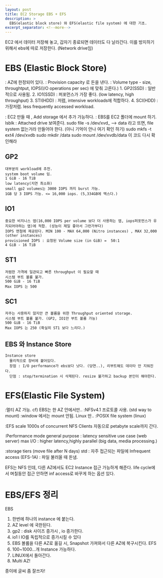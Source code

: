 ```yaml
---
layout: post
title: EC2 Storage EBS + EFS
description: >
  EBS(elastic block store) 와 EFS(elastic file system) 에 대한 기초.
excerpt_separator: <!--more-->
---
```


EC2 에서 데이터 저장해 놓고, 갑자기 종료되면 데이터도 다 날라간다. 이를 방지하기 위해서 ebs에 따로 저장한다. (Network drive임)


# EBS (Elastic Block Store)
  : AZ에 한정되어 있다.
  : Provision capacity 로 돈을 낸다.
  : Volume type - size, throughtput, IOPS(I/O operations per sec) 에 맞춰 고른다.)
    1. GP2(SSD) : 일반적으로 사용됨.
    2. IO1(SSD) : 퍼포먼스가 가장 좋다. (low latency, high throughput)
    3. STI(HDD) : 저렴, intensive workloads에 적합하다.
    4. SCI(HDD) : 가장저렴. less frequently accessed workload.

  : EC2 만들 때 , Add storage 에서 추가 가능하다.
  : EBS를 EC2 폴더에  mount 하기.
    lsblk : Attached drive 보여준다.
    sudo file -s /dev/xvd_ --> data 라고 뜨면, file system 없는거라 만들어야 한다. (아니 기억이 안나 여기 확인 하기)
    sudo mkfs -t ext4 /dev/xvdb
    sudo mkdir /data
    sudo mount /dev/xvdb/data
    이 코드 다시 확인해라


## GP2
    대부분의 workload에 추천.
    system boot volume 임.
    1 GiB - 16 TiB
    low latency(지연 최소화)
    small gp2 volumes는 3000 IOPS 까지 burst 가능.
    1GB 당 3 IOPS 가능. <= 16,000 iops. (5,334GB에 맥스다.)

## IO1
    중요한 비지니스 앱(16,000 IOPS per volume 보다 더 사용하는 앱, iops퍼포먼스가 유지되어야하는 앱)에 적합. (성능이 제일 좋아서 그런가부다)
    IOPS 맨첨에 제공된다. MIN 100 - MAX 64,000 (Nitro instances) , MAX 32,000 (other instances)
    provisioned IOPS : 요청된 Volume size (in GiB) =  50:1
    4 GiB - 16 TiB

## ST1
    저렴한 가격에 일관되고 빠른 throughput 이 필요할 때
    시스템 부트 볼륨 불가.
    500 GiB - 16 TiB
    Max IOPS 는 500

## SC1
    자주는 사용하지 않지만 큰 볼륨을 위한 Throughput oriented storage.
    시스템 부트 볼륨 불가. (GP2, IO1만 부트 볼륨 가능)
    500 GiB - 16 TiB
    Max IOPS 는 250 (확실히 ST1 보다 느리다.)


## EBS 와 Instance Store
    Instance store
      물리적으로 장비에 붙어있다.
      장점 : I/O performance가 ebs보다 낫다. (당연..), 리부트해도 데이타 안 지워진다.
      단점 : stop/termination 시 삭제된다. resize 불가하고 backup 본인이 해야한다.



# EFS(Elastic File System)
  :멀티 AZ 가능. cf) EBS는 한 AZ 안에서만..
  :NFSv4.1 프로토콜 사용. (std way to mount)
  :window 에서는 mount 안됨. Linux 만..
  :POSIX file system (linux)

  :EFS scale
    1000s of concurrent NFS Clients
    자동으로 petabyte scale까지 간다.

  :Performance mode
    general purpose : latency sensitive use case (web server)
    max I/O : higher latency,highly parallel (big data, media processing.)

  :storage tiers (move file after N days)
    std : 자주 접근되는 파일에
    Infrequent access (EFS-1A) : 파일 불러올 때 돈냄.

  EFS는 NFS 인데, 다른 AZ에서도 EC2 Instance 접근 가능하게 해준다.
  life cycle에서 며칠동안 접근 안하면 inf access로 바꾸게 하는 옵션 있다.


# EBS/EFS 정리
EBS
  1. 한번에 하나의 instance 에 붙는다.
  2. AZ level 에 국한된다.
  3. gp2 : disk 사이즈 증가시 , io 증가한다.
  4. io1 l IO를 독립적으로 증가시킬 수 있다
  5. EBS 볼륨을 다른 AZ로 옮길 시, Snapshot 가져와서 다른 AZ에 복구시킨다.
EFS
  1. 100~1000...개 Instance 가능하다.
  2. LINUX에서 돌아간다.
  3. Multi AZ!



종이에 글씨 좀 잘쓰자!
